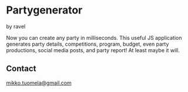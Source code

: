 Partygenerator
==============

by ravel

Now you can create any party in milliseconds. This useful JS application generates party details, competitions, program, budget, even party productions, social media posts, and party report! At least maybe it will.

Contact
-------

mikko.tuomela@gmail.com
